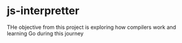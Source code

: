 # js-interpretter

THe objective from this project is exploring how compilers work and learning Go during this journey
